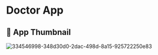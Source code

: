 # Doctor App
## 🎨 App Thumbnail
![334546998-348d30d0-2dac-498d-8a15-925722250e83](https://github.com/user-attachments/assets/7915adfb-8b29-4bd7-9044-17dbf17e5a1e)
